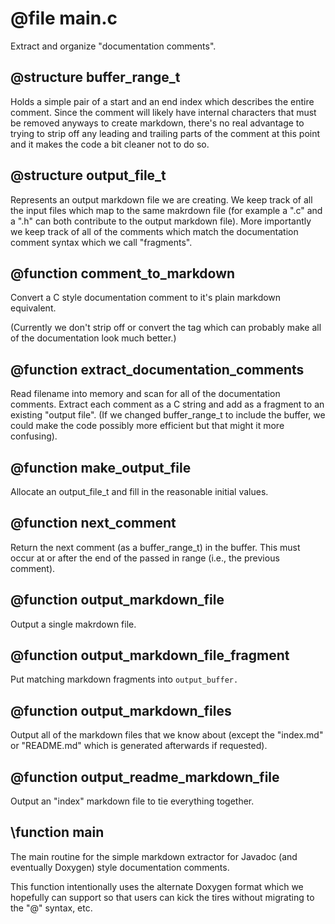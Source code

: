 # @file main.c

Extract and organize "documentation comments".
 
## @structure buffer_range_t

Holds a simple pair of a start and an end index which describes the
entire comment. Since the comment will likely have internal
characters that must be removed anyways to create markdown, there's
no real advantage to trying to strip off any leading and trailing
parts of the comment at this point and it makes the code a bit
cleaner not to do so.
 
## @structure output_file_t

Represents an output markdown file we are creating. We keep track
of all the input files which map to the same makrdown file (for
example a ".c" and a ".h" can both contribute to the output
markdown file). More importantly we keep track of all of the
comments which match the documentation comment syntax which we call
"fragments".
 
## @function comment_to_markdown

Convert a C style documentation comment to it's plain markdown
equivalent.

(Currently we don't strip off or convert the tag which can probably
make all of the documentation look much better.)
 
## @function extract_documentation_comments

Read filename into memory and scan for all of the documentation
comments. Extract each comment as a C string and add as a fragment
to an existing "output file". (If we changed buffer_range_t to
include the buffer, we could make the code possibly more efficient
but that might it more confusing).
 
## @function make_output_file

Allocate an output_file_t and fill in the reasonable initial
values.
 
## @function next_comment

Return the next comment (as a buffer_range_t) in the buffer. This
must occur at or after the end of the passed in range (i.e., the
previous comment).
 
## @function output_markdown_file

Output a single makrdown file.
 
## @function output_markdown_file_fragment

Put matching markdown fragments into `output_buffer.`
 
## @function output_markdown_files

Output all of the markdown files that we know about (except the
"index.md" or "README.md" which is generated afterwards if
requested).
 
## @function output_readme_markdown_file

Output an "index" markdown file to tie everything together.
 
## \function main

The main routine for the simple markdown extractor for Javadoc (and
eventually Doxygen) style documentation comments.

This function intentionally uses the alternate Doxygen format which
we hopefully can support so that users can kick the tires without
migrating to the "@" syntax, etc.
 
